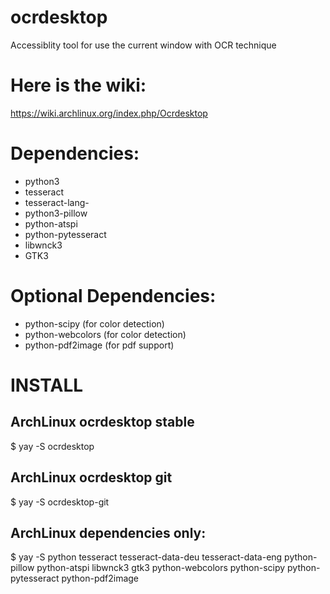  # ocrdesktop
Accessiblity tool for use the current window with OCR technique 

# Here is the wiki:
https://wiki.archlinux.org/index.php/Ocrdesktop

# Dependencies:
- python3
- tesseract
- tesseract-lang-<yourLanguageCode>
- python3-pillow
- python-atspi
- python-pytesseract
- libwnck3
- GTK3
# Optional Dependencies:
- python-scipy (for color detection)
- python-webcolors (for color detection)
- python-pdf2image (for pdf support)

# INSTALL

## ArchLinux ocrdesktop stable
$ yay -S ocrdesktop

## ArchLinux ocrdesktop git 
$ yay -S ocrdesktop-git

## ArchLinux dependencies only:
$ yay -S python tesseract tesseract-data-deu tesseract-data-eng python-pillow python-atspi libwnck3 gtk3 python-webcolors python-scipy python-pytesseract python-pdf2image



